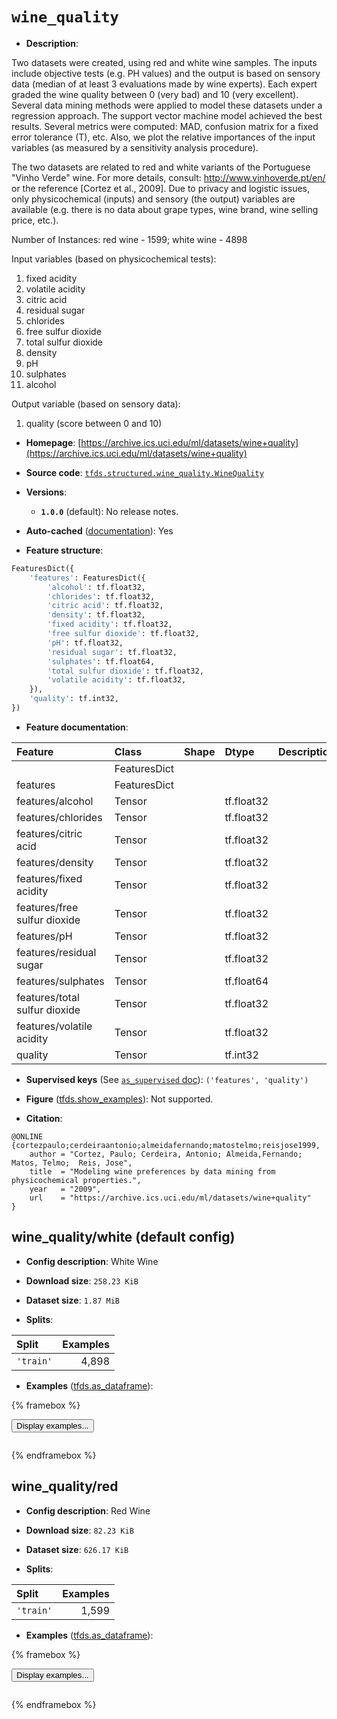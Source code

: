 <div itemscope itemtype="http://schema.org/Dataset">
  <div itemscope itemprop="includedInDataCatalog" itemtype="http://schema.org/DataCatalog">
    <meta itemprop="name" content="TensorFlow Datasets" />
  </div>
  <meta itemprop="name" content="wine_quality" />
  <meta itemprop="description" content="Two datasets were created, using red and white wine samples.&#10;The inputs include objective tests (e.g. PH values) and the output is based on sensory data&#10;(median of at least 3 evaluations made by wine experts).&#10;Each expert graded the wine quality&#10;between 0 (very bad) and 10 (very excellent).&#10;Several data mining methods were applied to model&#10;these datasets under a regression approach. The support vector machine model achieved the&#10;best results. Several metrics were computed: MAD, confusion matrix for a fixed error tolerance (T),&#10;etc. Also, we plot the relative importances of the input variables (as measured by a sensitivity&#10;analysis procedure).&#10;&#10;The two datasets are related to red and white variants of the Portuguese &quot;Vinho Verde&quot; wine.&#10;For more details, consult: http://www.vinhoverde.pt/en/ or the reference [Cortez et al., 2009].&#10;Due to privacy and logistic issues, only physicochemical (inputs) and sensory (the output) variables&#10;are available (e.g. there is no data about grape types, wine brand, wine selling price, etc.).&#10;&#10;Number of Instances: red wine - 1599; white wine - 4898&#10;&#10;Input variables (based on physicochemical tests):&#10;&#10;1. fixed acidity&#10;2. volatile acidity&#10;3. citric acid&#10;4. residual sugar&#10;5. chlorides&#10;6. free sulfur dioxide&#10;7. total sulfur dioxide&#10;8. density&#10;9. pH&#10;10. sulphates&#10;11. alcohol&#10;&#10;Output variable (based on sensory data):&#10;&#10;12. quality (score between 0 and 10)&#10;&#10;To use this dataset:&#10;&#10;```python&#10;import tensorflow_datasets as tfds&#10;&#10;ds = tfds.load(&#x27;wine_quality&#x27;, split=&#x27;train&#x27;)&#10;for ex in ds.take(4):&#10;  print(ex)&#10;```&#10;&#10;See [the guide](https://www.tensorflow.org/datasets/overview) for more&#10;informations on [tensorflow_datasets](https://www.tensorflow.org/datasets).&#10;&#10;" />
  <meta itemprop="url" content="https://www.tensorflow.org/datasets/catalog/wine_quality" />
  <meta itemprop="sameAs" content="https://archive.ics.uci.edu/ml/datasets/wine+quality" />
  <meta itemprop="citation" content="@ONLINE {cortezpaulo;cerdeiraantonio;almeidafernando;matostelmo;reisjose1999,&#10;    author = &quot;Cortez, Paulo; Cerdeira, Antonio; Almeida,Fernando;  Matos, Telmo;  Reis, Jose&quot;,&#10;    title  = &quot;Modeling wine preferences by data mining from physicochemical properties.&quot;,&#10;    year   = &quot;2009&quot;,&#10;    url    = &quot;https://archive.ics.uci.edu/ml/datasets/wine+quality&quot;&#10;}" />
</div>

# `wine_quality`


*   **Description**:

Two datasets were created, using red and white wine samples. The inputs include
objective tests (e.g. PH values) and the output is based on sensory data (median
of at least 3 evaluations made by wine experts). Each expert graded the wine
quality between 0 (very bad) and 10 (very excellent). Several data mining
methods were applied to model these datasets under a regression approach. The
support vector machine model achieved the best results. Several metrics were
computed: MAD, confusion matrix for a fixed error tolerance (T), etc. Also, we
plot the relative importances of the input variables (as measured by a
sensitivity analysis procedure).

The two datasets are related to red and white variants of the Portuguese "Vinho
Verde" wine. For more details, consult: http://www.vinhoverde.pt/en/ or the
reference [Cortez et al., 2009]. Due to privacy and logistic issues, only
physicochemical (inputs) and sensory (the output) variables are available (e.g.
there is no data about grape types, wine brand, wine selling price, etc.).

Number of Instances: red wine - 1599; white wine - 4898

Input variables (based on physicochemical tests):

1.  fixed acidity
2.  volatile acidity
3.  citric acid
4.  residual sugar
5.  chlorides
6.  free sulfur dioxide
7.  total sulfur dioxide
8.  density
9.  pH
10. sulphates
11. alcohol

Output variable (based on sensory data):

1.  quality (score between 0 and 10)

*   **Homepage**:
    [https://archive.ics.uci.edu/ml/datasets/wine+quality](https://archive.ics.uci.edu/ml/datasets/wine+quality)

*   **Source code**:
    [`tfds.structured.wine_quality.WineQuality`](https://github.com/tensorflow/datasets/tree/master/tensorflow_datasets/structured/wine_quality/wine_quality.py)

*   **Versions**:

    *   **`1.0.0`** (default): No release notes.

*   **Auto-cached**
    ([documentation](https://www.tensorflow.org/datasets/performances#auto-caching)):
    Yes

*   **Feature structure**:

```python
FeaturesDict({
    'features': FeaturesDict({
        'alcohol': tf.float32,
        'chlorides': tf.float32,
        'citric acid': tf.float32,
        'density': tf.float32,
        'fixed acidity': tf.float32,
        'free sulfur dioxide': tf.float32,
        'pH': tf.float32,
        'residual sugar': tf.float32,
        'sulphates': tf.float64,
        'total sulfur dioxide': tf.float32,
        'volatile acidity': tf.float32,
    }),
    'quality': tf.int32,
})
```

*   **Feature documentation**:

Feature                       | Class        | Shape | Dtype      | Description
:---------------------------- | :----------- | :---- | :--------- | :----------
                              | FeaturesDict |       |            |
features                      | FeaturesDict |       |            |
features/alcohol              | Tensor       |       | tf.float32 |
features/chlorides            | Tensor       |       | tf.float32 |
features/citric acid          | Tensor       |       | tf.float32 |
features/density              | Tensor       |       | tf.float32 |
features/fixed acidity        | Tensor       |       | tf.float32 |
features/free sulfur dioxide  | Tensor       |       | tf.float32 |
features/pH                   | Tensor       |       | tf.float32 |
features/residual sugar       | Tensor       |       | tf.float32 |
features/sulphates            | Tensor       |       | tf.float64 |
features/total sulfur dioxide | Tensor       |       | tf.float32 |
features/volatile acidity     | Tensor       |       | tf.float32 |
quality                       | Tensor       |       | tf.int32   |

*   **Supervised keys** (See
    [`as_supervised` doc](https://www.tensorflow.org/datasets/api_docs/python/tfds/load#args)):
    `('features', 'quality')`

*   **Figure**
    ([tfds.show_examples](https://www.tensorflow.org/datasets/api_docs/python/tfds/visualization/show_examples)):
    Not supported.

*   **Citation**:

```
@ONLINE {cortezpaulo;cerdeiraantonio;almeidafernando;matostelmo;reisjose1999,
    author = "Cortez, Paulo; Cerdeira, Antonio; Almeida,Fernando;  Matos, Telmo;  Reis, Jose",
    title  = "Modeling wine preferences by data mining from physicochemical properties.",
    year   = "2009",
    url    = "https://archive.ics.uci.edu/ml/datasets/wine+quality"
}
```


## wine_quality/white (default config)

*   **Config description**: White Wine

*   **Download size**: `258.23 KiB`

*   **Dataset size**: `1.87 MiB`

*   **Splits**:

Split     | Examples
:-------- | -------:
`'train'` | 4,898

*   **Examples**
    ([tfds.as_dataframe](https://www.tensorflow.org/datasets/api_docs/python/tfds/as_dataframe)):

<!-- mdformat off(HTML should not be auto-formatted) -->

{% framebox %}

<button id="displaydataframe">Display examples...</button>
<div id="dataframecontent" style="overflow-x:auto"></div>
<script>
const url = "https://storage.googleapis.com/tfds-data/visualization/dataframe/wine_quality-white-1.0.0.html";
const dataButton = document.getElementById('displaydataframe');
dataButton.addEventListener('click', async () => {
  // Disable the button after clicking (dataframe loaded only once).
  dataButton.disabled = true;

  const contentPane = document.getElementById('dataframecontent');
  try {
    const response = await fetch(url);
    // Error response codes don't throw an error, so force an error to show
    // the error message.
    if (!response.ok) throw Error(response.statusText);

    const data = await response.text();
    contentPane.innerHTML = data;
  } catch (e) {
    contentPane.innerHTML =
        'Error loading examples. If the error persist, please open '
        + 'a new issue.';
  }
});
</script>

{% endframebox %}

<!-- mdformat on -->

## wine_quality/red

*   **Config description**: Red Wine

*   **Download size**: `82.23 KiB`

*   **Dataset size**: `626.17 KiB`

*   **Splits**:

Split     | Examples
:-------- | -------:
`'train'` | 1,599

*   **Examples**
    ([tfds.as_dataframe](https://www.tensorflow.org/datasets/api_docs/python/tfds/as_dataframe)):

<!-- mdformat off(HTML should not be auto-formatted) -->

{% framebox %}

<button id="displaydataframe">Display examples...</button>
<div id="dataframecontent" style="overflow-x:auto"></div>
<script>
const url = "https://storage.googleapis.com/tfds-data/visualization/dataframe/wine_quality-red-1.0.0.html";
const dataButton = document.getElementById('displaydataframe');
dataButton.addEventListener('click', async () => {
  // Disable the button after clicking (dataframe loaded only once).
  dataButton.disabled = true;

  const contentPane = document.getElementById('dataframecontent');
  try {
    const response = await fetch(url);
    // Error response codes don't throw an error, so force an error to show
    // the error message.
    if (!response.ok) throw Error(response.statusText);

    const data = await response.text();
    contentPane.innerHTML = data;
  } catch (e) {
    contentPane.innerHTML =
        'Error loading examples. If the error persist, please open '
        + 'a new issue.';
  }
});
</script>

{% endframebox %}

<!-- mdformat on -->